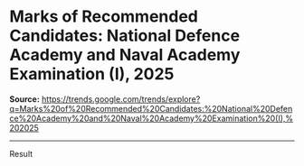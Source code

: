 # Marks of Recommended Candidates: National Defence Academy and Naval Academy Examination (I), 2025

**Source:** https://trends.google.com/trends/explore?q=Marks%20of%20Recommended%20Candidates:%20National%20Defence%20Academy%20and%20Naval%20Academy%20Examination%20(I),%202025

---

Result
